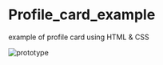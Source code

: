 # Profile_card_example
example of profile card using HTML &amp; CSS

![prototype](../main/project_1/images/final_website.png)
